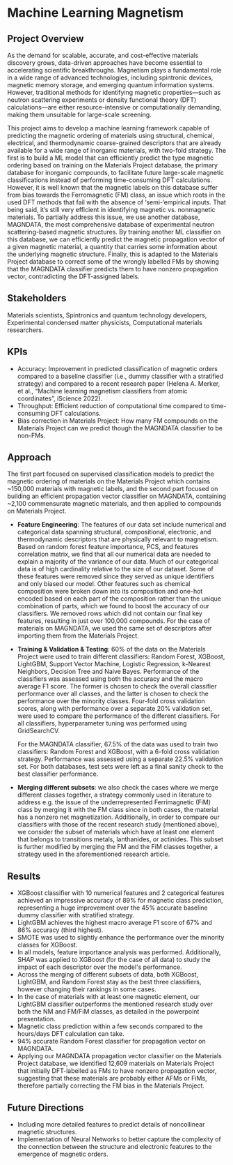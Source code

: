 # Machine Learning Magnetism

## Project Overview

As the demand for scalable, accurate, and cost-effective materials discovery grows, data-driven approaches have become essential to accelerating scientific breakthroughs. Magnetism plays a fundamental role in a wide range of advanced technologies, including spintronic devices, magnetic memory storage, and emerging quantum information systems. However, traditional methods for identifying magnetic properties—such as neutron scattering experiments or density functional theory (DFT) calculations—are either resource-intensive or computationally demanding, making them unsuitable for large-scale screening.

This project aims to develop a machine learning framework capable of predicting the magnetic ordering of materials using structural, chemical, electrical, and thermodynamic coarse-grained descriptors that are already available for a wide range of inorganic materials, with two-fold strategy. The first is to build a ML model that can efficiently predict the type magnetic ordering based on training on the Materials Project database, the primary database for inorganic compounds, to facilitate future large-scale magnetic classifications instead of performing time-consuming DFT calculations. However, it is well known that the magnetic labels on this database suffer from bias towards the Ferromagnetic (FM) class, an issue which roots in the used DFT methods that fail with the absence of ‘semi-’empirical inputs. That being said, it’s still very efficient in identifying magnetic vs. nonmagnetic materials. To partially address this issue, we use another database, MAGNDATA, the most comprehensive database of experimental neutron scattering-based magnetic structures. By training another ML classifier on this database, we can efficiently predict the magnetic propagation vector of a given magnetic material, a quantity that carries some information about the underlying magnetic structure. Finally, this is adapted to the Materials Project database to correct some of the wrongly labelled FMs by showing that the MAGNDATA classifier predicts them to have nonzero propagation vector, contradicting the DFT-assigned labels.

## Stakeholders

Materials scientists, Spintronics and quantum technology developers, Experimental condensed matter physicists, Computational materials researchers.

## KPIs

* Accuracy: Improvement in predicted classification of magnetic orders compared to a baseline classifier (i.e., dummy classifier with a stratified strategy) and compared to a recent research paper (Helena A. Merker, et al., “Machine learning magnetism classifiers from atomic coordinates”, iScience 2022).
* Throughput: Efficient reduction of computational time compared to time-consuming DFT calculations.
* Bias correction in Materials Project: How many FM compounds on the Materials Project can we predict though the MAGNDATA classifier to be non-FMs.

## Approach

The first part focused on supervised classification models to predict the magnetic ordering of materials on the Materials Project which contains \~150,000 materials with magnetic labels, and the second part focused on building an efficient propagation vector classifier on MAGNDATA, containing \~2,100 commensurate magnetic materials, and then applied to compounds on Materials Project.

* **Feature Engineering**: The features of our data set include numerical and categorical data spanning structural, compositional, electronic, and thermodynamic descriptors that are physically relevant to magnetism. Based on random forest feature importance, PCS, and features correlation matrix, we find that all our numerical data are needed to explain a majority of the variance of our data. Much of our categorical data is of high cardinality relative to the size of our dataset. Some of these features were removed since they served as unique identifiers and only biased our model. Other features such as chemical composition were broken down into its composition and one-hot encoded based on each part of the composition rather than the unique combination of parts, which we found to boost the accuracy of our classifiers. We removed rows which did not contain our final key features, resulting in just over 100,000 compounds. For the case of materials on MAGNDATA, we used the same set of descriptors after importing them from the Materials Project.

* **Training & Validation & Testing**: 60% of the data on the Materials Project were used to train different classifiers: Random Forest, XGBoost, LightGBM, Support Vector Machine, Logistic Regression, k-Nearest Neighbors, Decision Tree and Naive Bayes. Performance of the classifiers was assessed using both the accuracy and the macro average F1 score. The former is chosen to check the overall classifier performance over all classes, and the latter is chosen to check the performance over the minority classes. Four-fold cross validation scores, along with performance over a separate 20% validation set, were used to compare the performance of the different classifiers. For all classifiers, hyperparameter tuning was performed using GridSearchCV.

  For the MAGNDATA classifier, 67.5% of the data was used to train two classifiers: Random Forest and XGBoost, with a 6-fold cross validation strategy. Performance was assessed using a separate 22.5% validation set. For both databases, test sets were left as a final sanity check to the best classifier performance.

* **Merging different subsets**: we also check the cases where we merge different classes together, a strategy commonly used in literature to address e.g. the issue of the underrepresented Ferrimagnetic (FiM) class by merging it with the FM class since in both cases, the material has a nonzero net magnetization. Additionally, in order to compare our classifiers with those of the recent research study (mentioned above), we consider the subset of materials which have at least one element that belongs to transitions metals, lanthanides, or actinides. This subset is further modified by merging the FM and the FiM classes together, a strategy used in the aforementioned research article.

## Results

* XGBoost classifier with 10 numerical features and 2 categorical features achieved an impressive accuracy of 89% for magnetic class prediction, representing a huge improvement over the 45% accurate baseline dummy classifier with stratified strategy.
* LightGBM achieves the highest macro average F1 score of 67% and 86% accuracy (third highest).
* SMOTE was used to slightly enhance the performance over the minority classes for XGBoost.
* In all models, feature importance analysis was performed. Additionally, SHAP was applied to XGBoost (for the case of all data) to study the impact of each descriptor over the model's performance.
* Across the merging of different subsets of data, both XGBoost, LightGBM, and Random Forest stay as the best three classifiers, however changing their rankings in some cases.
* In the case of materials with at least one magnetic element, our LightGBM classifier outperforms the mentioned research study over both the NM and FM/FiM classes, as detailed in the powerpoint presentation.
* Magnetic class prediction within a few seconds compared to the hours/days DFT calculation can take.
* 94% accurate Random Forest classifier for propagation vector on MAGNDATA.
* Applying our MAGNDATA propagation vector classifier on the Materials Project database, we identified 12,609 materials on Materials Project that initially DFT-labelled as FMs to have nonzero propagation vector, suggesting that these materials are probably either AFMs or FiMs, therefore partially correcting the FM bias in the Materials Project.

## Future Directions

* Including more detailed features to predict details of noncollinear magnetic structures.
* Implementation of Neural Networks to better capture the complexity of the connection between the structure and electronic features to the emergence of magnetic orders.
